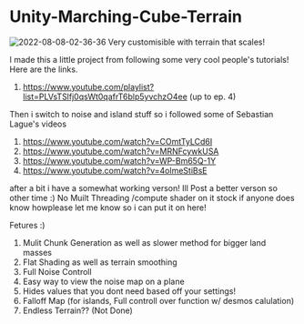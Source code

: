 # Unity-Marching-Cube-Terrain
![2022-08-08-02-36-36](https://user-images.githubusercontent.com/94720404/183365773-9ed43349-cacf-49ab-8bf6-8d09d3b6bfe6.gif)
Very customisible with terrain that scales!


I made this a little project from following some very cool people's tutorials! Here are the links.
1. https://www.youtube.com/playlist?list=PLVsTSlfj0qsWt0qafrT6blp5yvchzO4ee (up to ep. 4) 

Then i switch to noise and island stuff so i followed  some of Sebastian Lague's videos
1. https://www.youtube.com/watch?v=COmtTyLCd6I
2. https://www.youtube.com/watch?v=MRNFcywkUSA
3. https://www.youtube.com/watch?v=WP-Bm65Q-1Y
4. https://www.youtube.com/watch?v=4olmeStiBsE

after a bit i have a somewhat working verson! Ill Post a better verson so other time :)
No Muilt Threading /compute shader on it stock if anyone does know howplease let me know so i can put it on here!

Fetures :)
1. Mulit Chunk Generation as well as slower method for bigger land masses
2. Flat Shading as well as terrain smoothing
3. Full Noise Controll
4. Easy way to view the noise map on a plane
5. Hides values that you dont need based off your settings!
6. Falloff Map (for islands, Full controll over function w/ desmos calulation)
7. Endless Terrain?? (Not Done)
